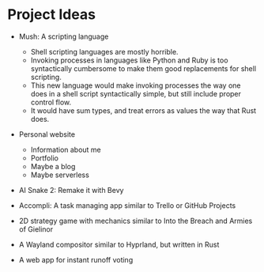 # Project Ideas

+ Mush: A scripting language
  + Shell scripting languages are mostly horrible.
  + Invoking processes in languages like Python and Ruby is too syntactically cumbersome to make
    them good replacements for shell scripting.
  + This new language would make invoking processes the way one does in a shell script
    syntactically simple, but still include proper control flow.
  + It would have sum types, and treat errors as values the way that Rust does.

+ Personal website
  + Information about me
  + Portfolio
  + Maybe a blog
  + Maybe serverless

+ AI Snake 2: Remake it with Bevy

+ Accompli: A task managing app similar to Trello or GitHub Projects

+ 2D strategy game with mechanics similar to Into the Breach and Armies of Gielinor

+ A Wayland compositor similar to Hyprland, but written in Rust

+ A web app for instant runoff voting
